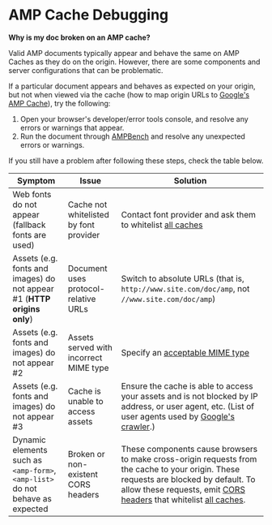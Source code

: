 # AMP Cache Debugging

**Why is my doc broken on an AMP cache?**

Valid AMP documents typically appear and behave the same on AMP Caches as they
do on the origin. However, there are some components and server configurations
that can be problematic.

If a particular document appears and behaves as expected on your origin, but not
when viewed via the cache (how to map origin URLs to [Google's AMP
Cache](https://developers.google.com/amp/cache/overview#amp-cache-url-format)),
try the following:

1. Open your browser's developer/error tools console, and resolve
any errors or warnings that appear.
1. Run the document through [AMPBench](https://ampbench.appspot.com/) and
resolve any unexpected errors or warnings.

If you still have a problem after following these steps, check the table below.

|Symptom|Issue|Solution|
|---|---|---|
|Web fonts do not appear (fallback fonts are used)|Cache not whitelisted by font provider|Contact font provider and ask them to whitelist [all caches](https://github.com/ampproject/amphtml/blob/master/spec/amp-cors-requests.md#cors-security-in-amp)|
|Assets (e.g. fonts and images) do not appear #1 (**HTTP origins only**)|Document uses protocol-relative URLs|Switch to absolute URLs (that is, `http://www.site.com/doc/amp`, not `//www.site.com/doc/amp`)|
|Assets (e.g. fonts and images) do not appear #2|Assets served with incorrect MIME type|Specify an [acceptable MIME type](https://github.com/ampproject/amphtml/blob/master/spec/amp-cache-guidelines.md#guidelines-accepted-mime-types)|
|Assets (e.g. fonts and images) do not appear #3|Cache is unable to access assets|Ensure the cache is able to access your assets and is not blocked by IP address, or user agent, etc. (List of user agents used by [Google's crawler](https://support.google.com/webmasters/answer/1061943?hl=en).)|
|Dynamic elements such as `<amp-form>`, `<amp-list>` do not behave as expected|Broken or non-existent CORS headers|These components cause browsers to make cross-origin requests from the cache to your origin. These requests are blocked by default. To allow these requests, emit [CORS headers](https://developer.mozilla.org/en-US/docs/Web/HTTP/Access_control_CORS) that whitelist [all caches](https://github.com/ampproject/amphtml/blob/master/spec/amp-cors-requests.md#cors-security-in-amp).|
